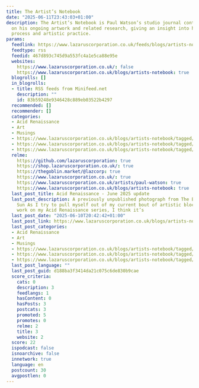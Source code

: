 ```yaml
---
title: The Artist’s Notebook
date: "2025-06-11T23:43:03+01:00"
description: The Artist’s Notebook is Paul Watson’s studio journal containing notes
  on his ongoing artwork and related research, giving an insight into his creative
  process and artistic practice.
params:
  feedlink: https://www.lazaruscorporation.co.uk/feeds/blogs/artists-notebook/format/rss
  feedtype: rss
  feedid: 467d893c745d9a553fc4a1e5ca88e95e
  websites:
    https://www.lazaruscorporation.co.uk/: false
    https://www.lazaruscorporation.co.uk/blogs/artists-notebook: true
  blogrolls: []
  in_blogrolls:
  - title: RSS feeds from Minifeed.net
    description: ""
    id: 83b59248e9346428c889eb03522b4297
  recommended: []
  recommender: []
  categories:
  - Acid Renaissance
  - Art
  - Musings
  - https://www.lazaruscorporation.co.uk/blogs/artists-notebook/tagged/acid-renaissance
  - https://www.lazaruscorporation.co.uk/blogs/artists-notebook/tagged/art
  - https://www.lazaruscorporation.co.uk/blogs/artists-notebook/tagged/musings
  relme:
    https://github.com/lazaruscorporation: true
    https://shop.lazaruscorporation.co.uk/: true
    https://thegoblin.market/@lazcorp: true
    https://www.lazaruscorporation.co.uk/: true
    https://www.lazaruscorporation.co.uk/artists/paul-watson: true
    https://www.lazaruscorporation.co.uk/blogs/artists-notebook: true
  last_post_title: Acid Renaissance - June 2025 update
  last_post_description: A previously unpublished photograph from The Bride of the
    Sun As I try to pull myself out of my current bout of artistic block and resume
    work on my Acid Renaissance series, I think it’s
  last_post_date: "2025-06-10T20:42:42+01:00"
  last_post_link: https://www.lazaruscorporation.co.uk/blogs/artists-notebook/posts/acid-renaissance-june-2025-update
  last_post_categories:
  - Acid Renaissance
  - Art
  - Musings
  - https://www.lazaruscorporation.co.uk/blogs/artists-notebook/tagged/acid-renaissance
  - https://www.lazaruscorporation.co.uk/blogs/artists-notebook/tagged/art
  - https://www.lazaruscorporation.co.uk/blogs/artists-notebook/tagged/musings
  last_post_language: ""
  last_post_guid: d188ba3f3414da21c075c6de830b9cae
  score_criteria:
    cats: 0
    description: 3
    feedlangs: 1
    hasContent: 0
    hasPosts: 3
    postcats: 3
    promoted: 5
    promotes: 0
    relme: 2
    title: 3
    website: 2
  score: 22
  ispodcast: false
  isnoarchive: false
  innetwork: true
  language: en
  postcount: 30
  avgpostlen: 0
---
```

